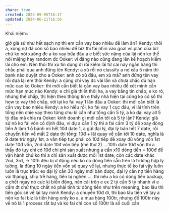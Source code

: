 ```yaml
---
share: true
created: 2023-09-05T16:17
updated: 2024-06-21T16:56
---
```

Khái niệm:: 

giờ giả sử như hết sạch nợ thì em cần vay bao nhiêu để làm ăn?
Kendy: thôi a, xong nợ đã
còn số bao nhiêu để biz thì fai nhìn vào goal vs plan của biz chứ ko nói xuông đc a
ko vay bừa đâu a
e biết sức nặng của lãi nên ko thể nói miệng hay random đc
Ooker: vì đằng nào cũng đang lên kế hoạch kiếm lãi cho em. Nên thôi thì xù tín dụng đi rồi kiếm lãi từ cái này
ngân hàng thì chắc phải qua anh đứng tên
Kendy: a xù rồi nó classify a nợ xấu 5 năm thì bank nào duyệt cho a
Ooker: anh có xù đâu, em xù mà?
anh đứng tên vay rồi đưa lại em thôi
Kendy: a cũng chỉ vay đc vài lần và chưa chắc đủ hạn mức cao ko
Ooker: thì mới cần biết là cần vay bao nhiêu để xét mình cần mức hạn mức nào
Kendy: e chỉ giả thiết thôi ha, a vay bằng tín chấp, e ko rõ, nhưng thế chấp, thì hiện theo thông tin e thấy nhà hiện tại cũng ko có sổ thì how to vay thế chấp, với lại ko fai vay 1 lần đâu a
Ooker: thì mới cần biết là cần vay bao nhiêu
Kendy: a ko hiểu rồi, ko fai vay 1 cục đâu, vì lãi tính trên tổng
nên chie vay theo từng chu kì cần
như tổng cần 5 tỷ, a ko dại vay all 5 tỷ đâu mà chia ra
Ooker: kinh doanh gì mới cần tới cả 5 tỷ lận?
Kendy: giả sử
nó ko fai vốn cố định đâu, ví dụ a cần 1 tỷ thì a fai cầm 3 tỷ để xoay dòng tiền
A làm 1 ổ bánh mì hết 10đ date 1, a gửi đại lý, đại lý bán hết 7 date, rồi chuyển tiền về mất 2 date thì tổng: 10đ + lãi quay về cần tới 10 date, nghĩa là 9 date trừ ngày 1st, a vẫn tiếp tục phải có 10đ tiếp đề xoay đủ vòng vốn
1st date 10đ vốn, 2nd date 10đ vốn tiếp (mẻ thứ 2) ....10th date 10đ vốn thì a thấy đó tuy chỉ có 10đ chi phí sản xuất nhưng a cần x10 dòng tiền = 100đ để vận hành
chứ ko thì a chỉ sản xuất được mỗi 1st date, còn các date khác 2nd, 3rd, → 10th đều bị ứ động nếu ko có dòng tiền sẵn
trên là trường hợp lý tưởng, là đúng 10 ngày tiền vốn sẽ quay về lại, nhưng thực tế ko fai vậy luôn luôn là trục trặc: ex đại lý cần 30 ngày mới bán được, đại lý cần nợ tiền hàng vài thángg, ship trễ hàng, tiền bị nghẽn .... thì nếu a ko có dòng tiền backup, a chết ngay
nó cực kì biến động, nên cái trên e ex 2 tỷ cần 5 tỷ nhanh vì e cầm đt chứ thực chất nó phải tính từ dòng tiền như trên meaning, bao lâu thì tiền gốc sẽ về lại tay mình
Kendy: a chuyển 10đ đi, thì bao lâu tiền về tay a
nên ko fai biz là tiền hàng only ko a, a mua hàng 100tr, nhưng để 100tr này về nó là 1 process rất bự và ko fai chỉ con số 100tr là số cuối cần